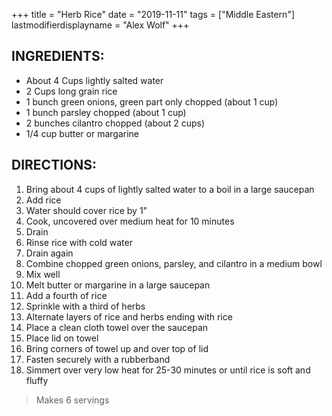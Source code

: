 +++
title = "Herb Rice"
date = "2019-11-11"
tags = ["Middle Eastern"]
lastmodifierdisplayname = "Alex Wolf"
+++

## INGREDIENTS:

* About 4 Cups lightly salted water
* 2 Cups long grain rice
* 1 bunch green onions, green part only chopped (about 1 cup)
* 1 bunch parsley chopped (about 1 cup)
* 2 bunches cilantro chopped (about 2 cups)
* 1/4 cup butter or margarine

## DIRECTIONS:

1. Bring about 4 cups of lightly salted water to a boil in a large saucepan
2. Add rice
3. Water should cover rice by 1"
4. Cook, uncovered over medium heat for 10 minutes
5. Drain
6. Rinse rice with cold water
7. Drain again
8. Combine chopped green onions, parsley, and cilantro in a medium bowl
9. Mix well
10. Melt butter or margarine in a large saucepan
11. Add a fourth of rice
12. Sprinkle with a third of herbs
13. Alternate layers of rice and herbs ending with rice
14. Place a clean cloth towel over the saucepan
15. Place lid on towel
16. Bring corners of towel up and over top of lid
17. Fasten securely with a rubberband
18. Simmert over very low heat for 25-30 minutes or until rice is soft and fluffy

> Makes 6 servings